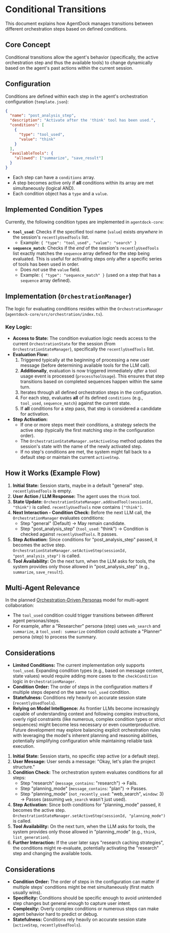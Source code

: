 # Conditional Transitions

This document explains how AgentDock manages transitions between different orchestration steps based on defined conditions.

## Core Concept

Conditional transitions allow the agent's behavior (specifically, the active orchestration step and thus the available tools) to change dynamically based on the agent's past actions within the current session.

## Configuration

Conditions are defined within each step in the agent's orchestration configuration (`template.json`):

```json
{
  "name": "post_analysis_step",
  "description": "Activate after the 'think' tool has been used.",
  "conditions": [
    {
      "type": "tool_used",
      "value": "think"
    }
  ],
  "availableTools": {
    "allowed": ["summarize", "save_result"]
  }
}
```

- Each step can have a `conditions` array.
- A step becomes active only if **all** conditions within its array are met simultaneously (logical AND).
- Each condition object has a `type` and a `value`.

## Implemented Condition Types

Currently, the following condition types are implemented in `agentdock-core`:

- **`tool_used`**: Checks if the specified tool name (`value`) exists _anywhere_ in the session's `recentlyUsedTools` list.
  - Example: `{ "type": "tool_used", "value": "search" }`
- **`sequence_match`**: Checks if the _end_ of the session's `recentlyUsedTools` list exactly matches the `sequence` array defined for the step being evaluated. This is useful for activating steps only after a specific series of tools has been used in order.
  - Does _not_ use the `value` field.
  - Example: `{ "type": "sequence_match" }` (used on a step that has a `sequence` array defined).

## Implementation (`OrchestrationManager`)

The logic for evaluating conditions resides within the `OrchestrationManager` (`agentdock-core/src/orchestration/index.ts`).

### Key Logic:

- **Access to State:** The condition evaluation logic needs access to the current `OrchestrationState` for the session (from `OrchestrationStateManager`), specifically the `recentlyUsedTools` list.
- **Evaluation Flow:**
  1.  Triggered typically at the beginning of processing a new user message (before determining available tools for the LLM call).
  2.  **Additionally**, evaluation is now triggered immediately _after_ a tool usage event is processed (`processToolUsage`). This ensures that step transitions based on completed sequences happen within the same turn.
  3.  Iterates through all defined orchestration steps in the configuration.
  4.  For each step, evaluates **all** of its defined `conditions` (e.g., `tool_used`, `sequence_match`) against the current state.
  5.  If **all** conditions for a step pass, that step is considered a candidate for activation.
- **Step Activation:**
  - If one or more steps meet their conditions, a strategy selects the active step (typically the first matching step in the configuration order).
  - The `OrchestrationStateManager.setActiveStep` method updates the session's state with the name of the newly activated step.
  - If no step's conditions are met, the system might fall back to a default step or maintain the current `activeStep`.

## How it Works (Example Flow)

1.  **Initial State:** Session starts, maybe in a default "general" step. `recentlyUsedTools` is empty.
2.  **User Action / LLM Response:** The agent uses the `think` tool.
3.  **State Update:** `OrchestrationStateManager.addUsedTool(sessionId, "think")` is called. `recentlyUsedTools` now contains `["think"]`.
4.  **Next Interaction - Condition Check:** Before the next LLM call, the `OrchestrationManager` evaluates conditions:
    - Step "general" (Default) -> May remain candidate.
    - Step "post_analysis_step" (`tool_used`: "think") -> Condition is checked against `recentlyUsedTools`. It passes.
5.  **Step Activation:** Since conditions for "post_analysis_step" passed, it becomes the active step. `OrchestrationStateManager.setActiveStep(sessionId, "post_analysis_step")` is called.
6.  **Tool Availability:** On the next turn, when the LLM asks for tools, the system provides only those allowed in "post_analysis_step" (e.g., `summarize`, `save_result`).

## Multi-Agent Relevance

In the planned [Orchestration-Driven Personas](./../roadmap/multi-agent-collaboration.md) model for multi-agent collaboration:

- The `tool_used` condition could trigger transitions between different agent personas/steps.
- For example, after a "Researcher" persona (step) uses `web_search` and `summarize`, a `tool_used: summarize` condition could activate a "Planner" persona (step) to process the summary.

## Considerations

- **Limited Conditions:** The current implementation only supports `tool_used`. Expanding condition types (e.g., based on message content, state values) would require adding more cases to the `checkCondition` logic in `OrchestrationManager`.
- **Condition Order:** The order of steps in the configuration matters if multiple steps depend on the same `tool_used` condition.
- **Statefulness:** Conditions rely heavily on accurate session state (`recentlyUsedTools`).
- **Relying on Model Intelligence:** As frontier LLMs become increasingly capable of understanding context and following complex instructions, overly rigid constraints (like numerous, complex condition types or strict sequences) might become less necessary or even counterproductive. Future development may explore balancing explicit orchestration rules with leveraging the model's inherent planning and reasoning abilities, potentially simplifying configuration while maintaining reliable task execution.

1.  **Initial State:** Session starts, no specific step active (or a default step).
2.  **User Message:** User sends a message: "Okay, let's plan the project structure."
3.  **Condition Check:** The orchestration system evaluates conditions for all steps:
    - Step "research" (`message_contains`: "research") -> Fails.
    - Step "planning_mode" (`message_contains`: "plan") -> Passes.
    - Step "planning_mode" (`not_recently_used`: "web_search", `window`: 3) -> Passes (assuming `web_search` wasn't just used).
4.  **Step Activation:** Since both conditions for "planning_mode" passed, it becomes the active step. `OrchestrationStateManager.setActiveStep(sessionId, "planning_mode")` is called.
5.  **Tool Availability:** On the next turn, when the LLM asks for tools, the system provides only those allowed in "planning_mode" (e.g., `think`, `list_generation`).
6.  **Further Interaction:** If the user later says "research caching strategies", the conditions might re-evaluate, potentially activating the "research" step and changing the available tools.

## Considerations

- **Condition Order:** The order of steps in the configuration can matter if multiple steps' conditions might be met simultaneously (first match usually wins).
- **Specificity:** Conditions should be specific enough to avoid unintended step changes but general enough to capture user intent.
- **Complexity:** Overly complex conditions or numerous steps can make agent behavior hard to predict or debug.
- **Statefulness:** Conditions rely heavily on accurate session state (`activeStep`, `recentlyUsedTools`).
